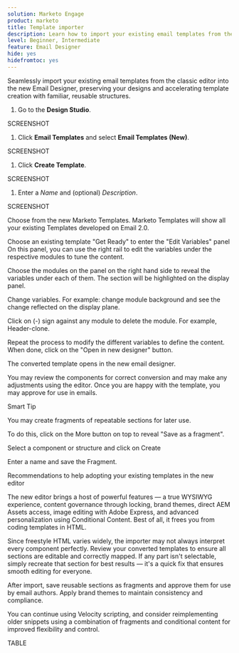 ```yaml
---
solution: Marketo Engage
product: marketo
title: Template importer
description: Learn how to import your existing email templates from the classic editor into the new Email Designer.
level: Beginner, Intermediate
feature: Email Designer
hide: yes
hidefromtoc: yes
---
```


Seamlessly import your existing email templates from the classic editor into the new Email Designer, preserving your designs and accelerating template creation with familiar, reusable structures.

1. Go to the **Design Studio**.

SCREENSHOT

1. Click **Email Templates** and select **Email Templates (New)**.

SCREENSHOT

1. Click **Create Template**.

SCREENSHOT

1. Enter a _Name_ and (optional) _Description_.

SCREENSHOT

Choose from the new Marketo Templates. Marketo Templates will show all your existing Templates developed on Email 2.0.



Choose an existing template "Get Ready" to enter the "Edit Variables" panel
On this panel, you can use the right rail to edit the variables under the respective modules to tune the content.



Choose the modules on the panel on the right hand side to reveal the variables under each of them.  The section will be highlighted on the display panel.



Change variables. For example: change module background and see the change reflected on the display plane.



Click on (-) sign against any module to delete the module. For example, Header-clone.



Repeat the process to modify the different variables to define the content. When done, click on the "Open in new designer" button.



The converted template opens in the new email designer. 



You may review the components for correct conversion and may make any adjustments using the editor. Once you are happy with the template, you may approve for use in emails.

Smart Tip

You may create fragments of repeatable sections for later use. 

To do this,  click on the More button on top to reveal "Save as a fragment".

Select a component or structure and click on Create



Enter a name and save the Fragment.



Recommendations to help adopting your existing templates in the new editor 



The new editor brings a host of powerful features — a true WYSIWYG experience, content governance through locking, brand themes, direct AEM Assets access, image editing with Adobe Express, and advanced personalization using Conditional Content. Best of all, it frees you from coding templates in HTML.

Since freestyle HTML varies widely, the importer may not always interpret every component perfectly. Review your converted templates to ensure all sections are editable and correctly mapped. If any part isn't selectable, simply recreate that section for best results — it's a quick fix that ensures smooth editing for everyone.

After import, save reusable sections as fragments and approve them for use by email authors. Apply brand themes to maintain consistency and compliance.

You can continue using Velocity scripting, and consider reimplementing older snippets using a combination of fragments and conditional content for improved flexibility and control.

TABLE
